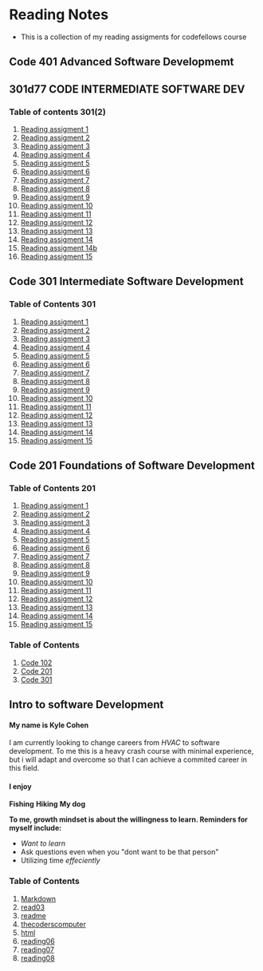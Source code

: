 # Reading Notes
- This is a collection of my reading assigments for codefellows course

## Code 401 Advanced Software Developmemt


## 301d77 CODE INTERMEDIATE SOFTWARE DEV
### Table of contents 301(2)
1. [Reading assigment 1](./301d77readings/Read01.html)
2. [Reading assigment 2](./301d77readings/Read02.html)
3. [Reading assigment 3](./301d77readings/Read03.html)
4. [Reading assigment 4](./301d77readings/Read04.html)
5. [Reading assigment 5](./301d77readings/Read05.html)
6. [Reading assigment 6](./301d77readings/Read06.html)
7. [Reading assigment 7](./301d77readings/Read07.html)
8. [Reading assigment 8](./301d77readings/Read08.html)
9. [Reading assigment 9](./301d77readings/Read09.html)
10. [Reading assigment 10](./301d77readings/Read10.html)
11. [Reading assigment 11](./301d77readings/Read11.html)
12. [Reading assigment 12](./301d77readings/Read12.html)
13. [Reading assigment 13](./301d77readings/Read13.html)
14. [Reading assigment 14](./301d77readings/Read14.html)
14. [Reading assigment 14b](./301d77readings/Read14b.html)
15. [Reading assigment 15](./301d77readings/Read15.html)


## Code 301 Intermediate Software Development
### Table of Contents 301
1. [Reading assigment 1](./CODE301readings/readClass01.html)
2. [Reading assigment 2](./CODE301readings/readClass02.html)
3. [Reading assigment 3](./CODE301readings/readClass03.html)
4. [Reading assigment 4](./CODE301readings/readClass04.html)
5. [Reading assigment 5](./CODE301readings/readClass05.html)
6. [Reading assigment 6](./CODE301readings/readClass06.html)
7. [Reading assigment 7](./CODE301readings/readClass07.html)
8. [Reading assigment 8](./CODE301readings/readClass08.html)
9. [Reading assigment 9](./CODE301readings/readClass09.html)
10. [Reading assigment 10](./CODE301readings/readClass10.html)
11. [Reading assigment 11](./CODE301readings/readClass11.html)
12. [Reading assigment 12](./CODE301readings/readClass12.html)
13. [Reading assigment 13](./CODE301readings/readClass13.html)
14. [Reading assigment 14]()
15. [Reading assigment 15]()


## Code 201 Foundations of Software Development

### Table of Contents 201
1. [Reading assigment 1](./CODE201readings/class-01.html)
2. [Reading assigment 2](./CODE201readings/class-02.html)
3. [Reading assigment 3](./CODE201readings/class-03.html)
4. [Reading assigment 4](./CODE201readings/class-04.html)
5. [Reading assigment 5](./CODE201readings/class-05.html)
6. [Reading assigment 6](./CODE201readings/class-06.html)
7. [Reading assigment 7](./CODE201readings/class-07.html)
8. [Reading assigment 8](./CODE201readings/class-08.html)
9. [Reading assigment 9](./CODE201readings/class-09.html)
10. [Reading assigment 10](./CODE201readings/class-10.html)
11. [Reading assigment 11](./CODE201readings/class-11.html)
12. [Reading assigment 12](./CODE201readings/class-12.html)
13. [Reading assigment 13](./CODE201readings/class-13.html)
14. [Reading assigment 14](./CODE201readings/class-14.html)
15. [Reading assigment 15](./CODE201readings/class-14A.html)

### Table of Contents
1. [Code 102](code102.md)
2. [Code 201](code201.md)
3. [Code 301](code301.md)



## Intro to software Development


#### My name is Kyle Cohen
I am currently looking to change careers from *HVAC* to software development.
To me this is a heavy crash course with minimal experience, but i will adapt and overcome so that I can achieve a commited career in this field.

#### I enjoy
**Fishing**
**Hiking**
**My dog**

**To me, growth mindset is about the willingness to learn. Reminders for myself include:**

- *Want to learn*
- Ask questions even when you "dont want to be that person"
- Utilizing time *effeciently*




### Table of Contents
1. [Markdown](markdown.md)
2. [read03](read03day2.md)
3. [readme](README.md)
4. [thecoderscomputer](thecoderscomputer.md)
5. [html](html.md)
6. [reading06](reading06.md)
7. [reading07](reading07.md)
8. [reading08](reading08.md)
